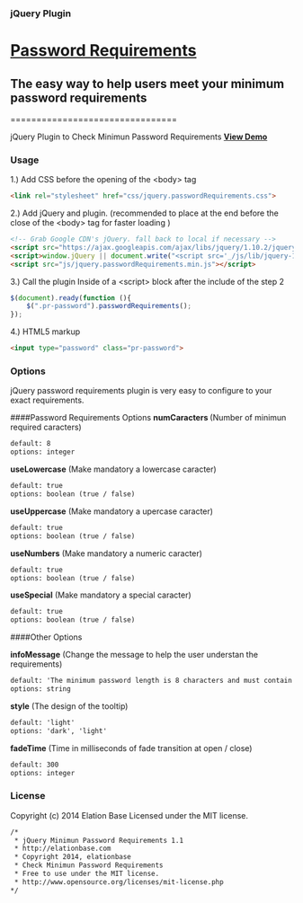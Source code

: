 ### jQuery Plugin 
# [Password Requirements](http://elationbase.com/jquery/jquery-password-requirements/)
## The easy way to help users meet your minimum password requirements
================================

jQuery Plugin to Check Minimun Password Requirements
<b><a href="http://elationbase.com/jquery/jquery-password-requirements/index.html#demos">View Demo</a></b> 


### Usage
1.) Add CSS before the opening of the &lt;body&gt; tag
`````html
<link rel="stylesheet" href="css/jquery.passwordRequirements.css">
`````
2.) Add jQuery and plugin.
(recommended to place at the end before the close of the &lt;body&gt; tag for faster loading )
`````html
<!-- Grab Google CDN's jQuery. fall back to local if necessary -->
<script src="https://ajax.googleapis.com/ajax/libs/jquery/1.10.2/jquery.min.js"></script>
<script>window.jQuery || document.write("<script src='_/js/lib/jquery-1.10.2.min.js'>\x3C/script>")</script>
<script src="js/jquery.passwordRequirements.min.js"></script>
`````
3.) Call the plugin Inside of a &lt;script&gt; block after the include of the step 2
`````javascript
$(document).ready(function (){
    $(".pr-password").passwordRequirements();
});
`````
4.) HTML5 markup
`````html
<input type="password" class="pr-password">
`````
### Options
jQuery password requirements plugin is very easy to configure to your exact requirements.

####Password Requirements Options
<b>numCaracters </b> (Number of minimun required caracters)
`````html
default: 8
options: integer
`````
<b>useLowercase</b> (Make mandatory a lowercase caracter)
`````html
default: true
options: boolean (true / false)
`````
<b>useUppercase</b> (Make mandatory a upercase caracter)
`````html
default: true
options: boolean (true / false)
`````
<b>useNumbers</b> (Make mandatory a numeric caracter)
`````html
default: true
options: boolean (true / false)
`````
<b>useSpecial</b> (Make mandatory a special caracter)
`````html
default: true
options: boolean (true / false)
`````


####Other Options

<b>infoMessage</b> (Change the message to help the user understan the requirements)
`````html
default: 'The minimum password length is 8 characters and must contain at least 1 lowercase letter, 1 capital letter 1 number and 1 special caracter.'
options: string
`````
<b>style</b> (The design of the tooltip)
`````html
default: 'light'
options: 'dark', 'light'
`````
<b>fadeTime</b> (Time in milliseconds of fade transition at open / close)
`````html
default: 300
options: integer
`````


### License
Copyright (c) 2014 Elation Base
Licensed under the MIT license.
`````html
/*
 * jQuery Minimun Password Requirements 1.1
 * http://elationbase.com
 * Copyright 2014, elationbase
 * Check Minimun Password Requirements
 * Free to use under the MIT license.
 * http://www.opensource.org/licenses/mit-license.php
*/
`````
